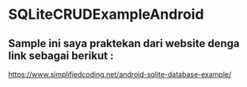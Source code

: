 # SQLiteCRUDExampleAndroid
## Sample ini saya praktekan dari website denga link sebagai berikut :
https://www.simplifiedcoding.net/android-sqlite-database-example/
